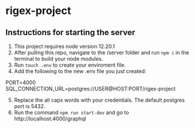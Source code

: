 # rigex-project

## Instructions for starting the server

1. This project requires node version 12.20.1
2. After pulling this repo, navigate to the /server folder and run `npm i` in
   the terminal to build your node modules.
3. Run `touch .env` to create your enviroment file.
4. Add the following to the new .env file you just created:

PORT=4000  
SQL_CONNECTION_URL=postgres://USER@HOST:PORT/rigex-project

5. Replace the all caps words with your credentials. The default postgres port is 5432. 
6. Run the command `npm run start-dev` and go to http://localhost:4000/graphql
